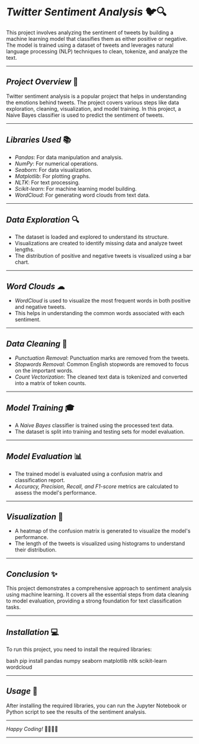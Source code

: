 # *Twitter Sentiment Analysis* 🐦🔍

This project involves analyzing the sentiment of tweets by building a machine learning model that classifies them as either positive or negative. The model is trained using a dataset of tweets and leverages natural language processing (NLP) techniques to clean, tokenize, and analyze the text.

---

## *Project Overview* 📝

Twitter sentiment analysis is a popular project that helps in understanding the emotions behind tweets. The project covers various steps like data exploration, cleaning, visualization, and model training. In this project, a Naive Bayes classifier is used to predict the sentiment of tweets.

---

## *Libraries Used* 📚

- *Pandas*: For data manipulation and analysis.
- *NumPy*: For numerical operations.
- *Seaborn*: For data visualization.
- *Matplotlib*: For plotting graphs.
- *NLTK*: For text processing.
- *Scikit-learn*: For machine learning model building.
- *WordCloud*: For generating word clouds from text data.

---

## *Data Exploration* 🔍

- The dataset is loaded and explored to understand its structure.
- Visualizations are created to identify missing data and analyze tweet lengths.
- The distribution of positive and negative tweets is visualized using a bar chart.

---

## *Word Clouds* ☁

- *WordCloud* is used to visualize the most frequent words in both positive and negative tweets.
- This helps in understanding the common words associated with each sentiment.

---

## *Data Cleaning* 🧹

- *Punctuation Removal*: Punctuation marks are removed from the tweets.
- *Stopwords Removal*: Common English stopwords are removed to focus on the important words.
- *Count Vectorization*: The cleaned text data is tokenized and converted into a matrix of token counts.

---

## *Model Training* 🎓

- A *Naive Bayes* classifier is trained using the processed text data.
- The dataset is split into training and testing sets for model evaluation.

---

## *Model Evaluation* 📊

- The trained model is evaluated using a confusion matrix and classification report.
- *Accuracy, Precision, Recall, and F1-score* metrics are calculated to assess the model's performance.

---

## *Visualization* 🎨

- A heatmap of the confusion matrix is generated to visualize the model's performance.
- The length of the tweets is visualized using histograms to understand their distribution.

---

## *Conclusion* ✨

This project demonstrates a comprehensive approach to sentiment analysis using machine learning. It covers all the essential steps from data cleaning to model evaluation, providing a strong foundation for text classification tasks.

---

## *Installation* 💻

To run this project, you need to install the required libraries:

bash
pip install pandas numpy seaborn matplotlib nltk scikit-learn wordcloud


---

## *Usage* 🚀

After installing the required libraries, you can run the Jupyter Notebook or Python script to see the results of the sentiment analysis.

---

*Happy Coding!* 👨‍💻👩‍💻

---
